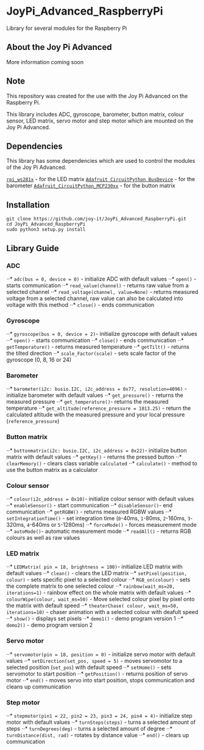# JoyPi_Advanced_RaspberryPi
Library for several modules for the Raspberry Pi

## About the Joy Pi Advanced
More information coming soon

## Note
This repository was created for the use with the Joy Pi Advanced on the Raspberry Pi.

This library includes ADC, gyroscope, barometer, button matrix, colour sensor, LED matrix, servo motor and step motor which are mounted on the Joy Pi Advanced.

## Dependencies
This library has some dependencies which are used to control the modules of the Joy Pi Advanced.

[`rpi_ws281x`](https://github.com/jgarff/rpi_ws281x) - for the LED matrix
[`Adafruit CircuitPython BusDevice`](https://github.com/adafruit/Adafruit_CircuitPython_BusDevice) - for the barometer
[`Adafruit_CircuitPython_MCP230xx`](https://github.com/adafruit/Adafruit_CircuitPython_MCP230xx) - for the button matrix

## Installation
```
git clone https://github.com/joy-it/JoyPi_Advanced_RaspberryPi.git
cd JoyPi_Advanced_RaspberryPi
sudo python3 setup.py install
```
## Library Guide
### ADC
⋅⋅* `adc(bus = 0, device = 0)` - initialize ADC with default values
⋅⋅* `open()` - starts communication
⋅⋅* `read_value(channel)` - returns raw value from a selected channel
⋅⋅* `read_voltage(channel, value=None)` - returns measured voltage from a selected channel, raw value can also be calculated into voltage with this method
⋅⋅* `close()` - ends communication
### Gyroscope
⋅⋅* `gyroscope(bus = 0, device = 2)`- initialize gyroscope with default values
⋅⋅* `open()` - starts communication
⋅⋅* `close()` - ends communication
⋅⋅* `getTemperature()` - returns measured temperature
⋅⋅* `getTilt()` - returns the tilted direction
⋅⋅* `scale_Factor(scale)` - sets scale factor of the gyroscope (0, 8, 16 or 24)
### Barometer
⋅⋅* `barometer(i2c: busio.I2C, i2c_address = 0x77, resolution=4096)` - initialize barometer with default values
⋅⋅* `get_pressure()` - returns the measured pressure
⋅⋅* `get_temperature()`- returns the measured temperature
⋅⋅* `get_altitude(reference_pressure = 1013.25)` - return the calculated altitude with the measured pressure and your local pressure (`reference_pressure`)
### Button matrix
⋅⋅* `buttonmatrix(i2c: busio.I2C, i2c_address = 0x22)`- initialize button matrix with default values
⋅⋅* `getKey()` - returns the pressed button
⋅⋅* `clearMemory()` - clears class variable `calculated`
⋅⋅* `calculate()` - method to use the button matrix as a calculator
### Colour sensor
⋅⋅* `colour(i2c_address = 0x10)`- initialize colour sensor with default values
⋅⋅* `enableSensor()` - start communication
⋅⋅* `disableSensor()`- end communication
⋅⋅* `getRGBW()` - returns measured RGBW values
⋅⋅* `setIntegrationTime()` - set integration time (`0`-40ms, `1`-80ms, `2`-160ms, `3`-320ms, `4`-640ms or `5`-1280ms)
⋅⋅* `forceMode()` - forces measurement mode
⋅⋅* `autoMode()`- automatic measurement mode
⋅⋅* `readAll()` - returns RGB colours as well as raw values
### LED matrix
⋅⋅* `LEDMatrix( pin = 18, brightness = 100)`- initialize LED matrix with default values
⋅⋅* `clean()` - clears the LED matrix
⋅⋅* `setPixel(position, colour)` - sets specific pixel to a selected colour
⋅⋅* `RGB_on(colour)` - sets the complete matrix to one selected colour
⋅⋅* `rainbow(wait_ms=20, iterations=1)` - rainbow effect on the whole matrix with default values
⋅⋅* `colourWipe(colour, wait_ms=50)` - Move selected colour pixel by pixel onto the matrix with default speed
⋅⋅* `theaterChase( colour, wait_ms=50, iterations=10)` - chaser animation with a selected colour with deafult speed
⋅⋅* `show()` - displays set pixels
⋅⋅* `demo1()` - demo program version 1
⋅⋅* `demo2()` - demo program version 2 
### Servo motor
⋅⋅* `servomotor(pin = 18, position = 0)` - initialize servo motor with default values
⋅⋅* `setDirection(set_pos, speed = 5)` - moves servomotor to a selected position (`set_pos`) with default speed
⋅⋅* `setHome()` - sets servomotor to start position
⋅⋅* `getPosition()` - returns position of servo motor
⋅⋅* `end()` - moves servo into start position, stops communication and cleans up communication
### Step motor
⋅⋅* `stepmotor(pin1 = 22, pin2 = 23, pin3 = 24, pin4 = 4)`- initialize step motor with default values
⋅⋅* `turnSteps(steps)` - turns a selected amount of steps
⋅⋅* `turnDegrees(deg)` - turns a selected amount of degree
⋅⋅* `turnDistance(dist, rad)` - rotates by distance value
⋅⋅* `end()` - clears up communication
